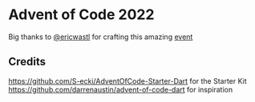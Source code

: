 # Advent of Code 2022

Big thanks to [@ericwastl](https://twitter.com/ericwastl) for crafting this amazing [event](https://adventofcode.com)

## Credits

<https://github.com/S-ecki/AdventOfCode-Starter-Dart> for the Starter Kit
<https://github.com/darrenaustin/advent-of-code-dart> for inspiration
